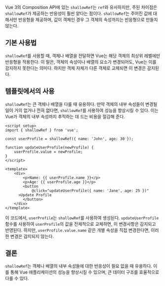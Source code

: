 Vue 3의 Composition API에 있는 `shallowRef`는 `ref`와 유사하지만, 주된 차이점은 `shallowRef`가 제공하는 반응성이 훨씬 얕다는 점이다. `shallowRef`는 주어진 값에 대해서만 반응형을 제공하며, 값이 객체인 경우 그 객체의 속성까지는 반응형으로 만들지 않는다.

## 기본 사용법
`shallowRef`를 사용할 때, 객체나 배열을 전달하면 Vue는 해당 객체의 최상위 레벨에만 반응형을 적용한다. 이 말은, 객체의 속성이나 배열의 요소가 변경되어도, Vue는 이를 감지하지 못한다는 의미다. 하지만 객체 자체가 다른 객체로 교체되면 이 변경은 감지된다.

## 템플릿에서의 사용
`shallowRef`는 큰 객체나 배열을 다룰 때 유용하다. 만약 객체의 내부 속성들이 변경될 일이 거의 없거나 전혀 없다면, `shallowRef`를 사용하여 성능을 향상시킬 수 있다. 이는 Vue가 객체의 내부 속성까지 추적하는 데 드는 비용을 절감해 준다.

```vue
<script setup>
import { shallowRef } from 'vue';

const userProfile = shallowRef({ name: 'John', age: 30 });

function updateUserProfile(newProfile) {
	userProfile.value = newProfile;
}
</script>

<template>
	<div>
		<p>Name: {{ userProfile.name }}</p>
		<p>Age: {{ userProfile.age }}</p>
		<button
			@click="updateUserProfile({ name: 'Jane', age: 25 })"
	  >Update Profile
		</button>
	</div>
</template>
```

이 코드에서, `userProfile`는 `shallowRef`를 사용하여 생성된다. `updateUserProfile` 함수를 사용하여 `userProfile`의 값을 전체적으로 교체하면, 이 변경사항은 감지되고 반영된다. 하지만, `userProfile.value.name` 같은 개별 속성을 직접 변경한다면, 이러한 변경은 감지되지 않는다.

## 결론
`shallowRef`는 객체나 배열의 내부 속성들에 대한 반응성이 필요 없을 때 유용하다. 이를 통해 Vue 애플리케이션의 성능을 향상시킬 수 있으며, 큰 데이터 구조를 효율적으로 다룰 수 있다.
